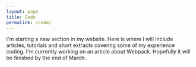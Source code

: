 ```yaml
---
layout: page
title: Code
permalink: /code/
---
```


I'm starting a new section in my website. Here is where I will include 
articles, tutorials and short extracts covering some of my experience coding.
I'm currently working on an article about Webpack. Hopefully it will be 
finished by the end of March.
